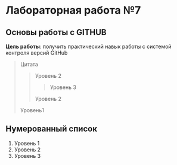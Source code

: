 # Лабораторная работа №7

## Основы работы с GITHUB

**Цель работы**: получить практический навык работы с системой контроля версий GitHub

>Цитата
>>Уровень 2
>>>Уровень 3
>>
>>Уровень 2
>
>Уровень1

## Нумерованный список

1. Уровень 1
2. Уровень 2
3. Уровень 3

